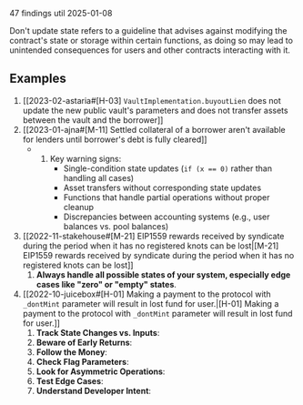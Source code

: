 47 findings util 2025-01-08

Don't update state refers to a guideline that advises against modifying the contract's state or storage within certain functions, as doing so may lead to unintended consequences for users and other contracts interacting with it.
## Examples
1.  [[2023-02-astaria#[H-03] `VaultImplementation.buyoutLien` does not update the new public vault's parameters and does not transfer assets between the vault and the borrower]]
2. [[2023-01-ajna#[M-11] Settled collateral of a borrower aren't available for lenders until borrower's debt is fully cleared]]
	- 1. Key warning signs:
			- Single-condition state updates (`if (x == 0)` rather than handling all cases)
			- Asset transfers without corresponding state updates
			- Functions that handle partial operations without proper cleanup
			- Discrepancies between accounting systems (e.g., user balances vs. pool balances)
3. [[2022-11-stakehouse#[M-21] EIP1559 rewards received by syndicate during the period when it has no registered knots can be lost|[M-21] EIP1559 rewards received by syndicate during the period when it has no registered knots can be lost]]
	1. **Always handle all possible states of your system, especially edge cases like "zero" or "empty" states**.
4. [[2022-10-juicebox#[H-01] Making a payment to the protocol with `_dontMint` parameter will result in lost fund for user.|[H-01] Making a payment to the protocol with `_dontMint` parameter will result in lost fund for user.]]
	1. **Track State Changes vs. Inputs**: 
	2. **Beware of Early Returns**: 
	3. **Follow the Money**: 
	4. **Check Flag Parameters**: 
	5. **Look for Asymmetric Operations**: 
	6. **Test Edge Cases**: 
	7. **Understand Developer Intent**: 